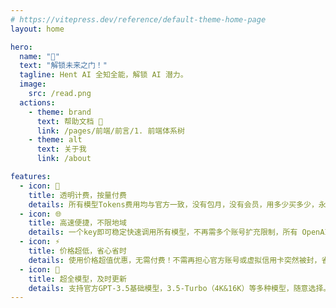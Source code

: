 ```yaml
---
# https://vitepress.dev/reference/default-theme-home-page
layout: home

hero:
  name: "👋"
  text: "解锁未来之门！"
  tagline: Hent AI 全知全能，解锁 AI 潜力。
  image:
    src: /read.png
  actions:
    - theme: brand
      text: 帮助文档 🥂
      link: /pages/前端/前言/1. 前端体系树
    - theme: alt
      text: 关于我
      link: /about

features:
  - icon: 💸
    title: 透明计费，按量付费
    details: 所有模型Tokens费用均与官方一致，没有包月，没有会员，用多少买多少，永不过期。支持微信支付宝支付，支持查询用量明细，余额实时掌握。
  - icon: 🌐
    title: 高速便捷，不限地域
    details: 一个key即可稳定快速调用所有模型，不再需多个账号扩充限制，所有 OpenAI API 的地方都可以无缝替代。国内服务器也可使用，无地域访问限制。
  - icon: ⚡
    title: 价格超低，省心省时
    details: 使用价格超值优惠，无需付费！不需再担心官方账号或虚拟信用卡突然被封，省心省时！
  - icon: 📝
    title: 超全模型，及时更新
    details: 支持官方GPT-3.5基础模型，3.5-Turbo（4K&16K）等多种模型，随意选择。
---
```


